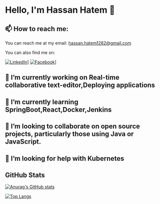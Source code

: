 # Hello, I'm Hassan Hatem 👋

## 📫 How to reach me:

You can reach me at my email: hassan.hatem1282@gmail.com

You can also find me on:

[![LinkedIn][linkedin-shield]][linkedin-url]]
[![Facebook][facebook-shield]][facebook-url]]

## 🔭 I’m currently working on Real-time collaborative text-editor,Deploying applications

## 🌱 I’m currently learning SpringBoot,React,Docker,Jenkins

## 👯 I’m looking to collaborate on open source projects, particularly those using Java or JavaScript.

## 🤔 I’m looking for help with Kubernetes

## GitHub Stats

[![Anurag's GitHub stats](https://github-readme-stats.vercel.app/api?username=HassanHatem1)](https://github.com/anuraghazra/github-readme-stats)

[![Top Langs](https://github-readme-stats.vercel.app/api/top-langs/?username=HassanHatem1)](https://github.com/anuraghazra/github-readme-stats)

<!-- Links to your social media accounts -->

[linkedin-shield]: https://img.shields.io/badge/-LinkedIn-black.svg?style=flat-square&logo=linkedin&colorB=555
[linkedin-url]: (http://www.linkedin.com/in/hassan-hatem-a06799274)
[facebook-shield]: https://img.shields.io/badge/-Facebook-black.svg?style=flat-square&logo=facebook&colorB=555
[facebook-url]: https://www.facebook.com/hassan.hatem.374/

